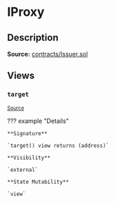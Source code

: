 # IProxy

## Description

**Source:** [contracts/Issuer.sol](https://github.com/Synthetixio/synthetix/tree/v2.99.1/contracts/Issuer.sol)

## Views

### `target`

<sub>[Source](https://github.com/Synthetixio/synthetix/tree/v2.99.1/contracts/Issuer.sol#L31)</sub>

??? example "Details"

    **Signature**

    `target() view returns (address)`

    **Visibility**

    `external`

    **State Mutability**

    `view`
